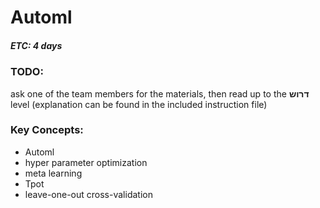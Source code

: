 # Automl
##### ETC: 4 days

### TODO:
ask one of the team members for the materials, then read up to the **דרוש** 
level (explanation can be found in the included instruction file)

### Key Concepts:
-   Automl
-   hyper parameter optimization
-   meta learning
-   Tpot
-   leave-one-out cross-validation